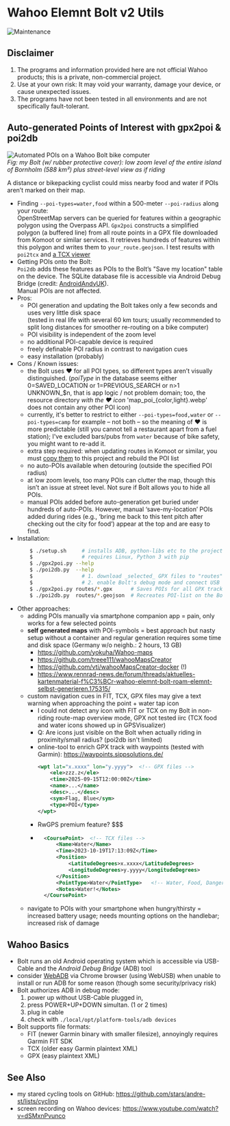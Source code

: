 # Wahoo Elemnt Bolt v2 Utils

![Maintenance](https://img.shields.io/maintenance/yes/2025.svg)


## Disclaimer

1. The programs and information provided here are not official Wahoo products; this is a private, non-commercial project.
2. Use at your own risk: It may void your warranty, damage your device, or cause unexpected issues.
3. The programs have not been tested in all environments and are not specifically fault-tolerant.


## Auto-generated Points of Interest with gpx2poi & poi2db

![Automated POIs on a Wahoo Bolt bike computer](poi2db.jpg)  
_Fig: my Bolt (w/ rubber protective cover): low zoom level of the entire island of Bornholm (588 km²) plus street-level view as if riding_

A distance or bikepacking cyclist could miss nearby food and water if POIs aren’t marked on their map.

- Finding `--poi-types=water,food` within a 500-meter `--poi-radius` along your route:  
	OpenStreetMap servers can be queried for features within a geographic polygon using the Overpass API.
	`Gpx2poi` constructs a simplified polygon (a buffered line) from all route points in a GPX file downloaded from Komoot or similar services.
	It retrieves hundreds of features within this polygon and writes them to `your_route.geojson`. 
	I test results with `poi2tcx` and [a TCX viewer](https://www.gpsvisualizer.com/) 
- Getting POIs onto the Bolt:  
	`Poi2db` adds these features as POIs to the Bolt’s "Save my location" table on the device.
	The SQLite database file is accessible via Android Debug Bridge (credit: [AndroidAndyUK](https://www.youtube.com/watch?v=Sl--gcJ95XM)).  
	Manual POIs are not affected.
- Pros:
	- POI generation and updating the Bolt takes only a few seconds and uses very little disk space  
		(tested in real life with several 60 km tours; 
		usually recommended to split long distances for smoother re-routing on a bike computer)
	- POI visibility is independent of the zoom level
	- no additional POI-capable device is required
	- freely definable POI radius in contrast to navigation cues
	- easy installation (probably)
- Cons / Known issues:
	- the Bolt uses &hearts; for all POI types, 
		so different types aren’t visually distinguished. 
		(_poiType_ in the database seems either 0=SAVED_LOCATION or 1=PREVIOUS_SEARCH or n>1 UNKNOWN_\$n, that is app logic / not problem domain; 
			too, the resource directory _with the &hearts; icon_ 'map_poi_\{color,light\}.webp' does not contain any other POI icon)
	- currently, it's better to restrict to either `--poi-types=food,water` or `--poi-types=camp` for example &ndash; not both &ndash; 
		so the meaning of &hearts; is more predictable (still you cannot tell a restaurant apart from a fuel station); 
		I've excluded bars/pubs from `water` because of bike safety, you might want to re-add it.
	- extra step required: when updating routes in Komoot or similar, 
		you must [copy them](https://github.com/pieterclaerhout/export-komoot) 
		to this project and rebuild the POI list
	- no auto-POIs available when detouring (outside the specified POI radius)
	- at low zoom levels, too many POIs can clutter the map, though this isn’t an issue at street level. 
		Not sure if Bolt allows you to hide all POIs.
	- manual POIs added before auto-generation get buried under hundreds of auto-POIs. 
		However, manual ‘save-my-location’ POIs added during rides 
		(e.g., ‘bring me back to this tent pitch after checking out the city for food’) 
		appear at the top and are easy to find.
- Installation:
	```sh
		$ ./setup.sh     # installs ADB, python-libs etc to the project's subdir 'local', so your system stays clean
		$                # requires Linux, Python 3 with pip
		$ ./gpx2poi.py --help
		$ ./poi2db.py  --help
		$                # 1. download _selected_ GPX files to "routes"-directory
		$                # 2. enable Bolt's debug mode and connect USB cable
		$ ./gpx2poi.py routes/*.gpx      # Saves POIs for all GPX tracks to local geojson-files
		$ ./poi2db.py  routes/*.geojson  # Recreates POI-list on the Bolt
	```
- Other approaches:
	- adding POIs manually via smartphone companion app = pain, only works for a few selected points
	- **self generated maps** with POI-symbols = best approach but nasty setup without a container and 
		regular generation requires some time and disk space (Germany w/o neighb.: 2 hours, 13 GB)
		- https://github.com/yokuha/Wahoo-maps
		- https://github.com/treee111/wahooMapsCreator
		- https://github.com/vti/wahooMapsCreator-docker (!)
		- https://www.rennrad-news.de/forum/threads/aktuelles-kartenmaterial-f%C3%BCr-wahoo-elemnt-bolt-roam-elemnt-selbst-generieren.175315/
	- custom navigation cues in FIT, TCX, GPX files may give a text warning when approaching the point + water tap icon  
		- I could not detect any icon with FIT or TCX on my Bolt in non-riding route-map overview mode, GPX not tested iirc
			(TCX food and water icons showed up in GPSVisualizer)
		- Q: Are icons just visible on the Bolt when actually riding in proximity/small radius? (poi2db isn't limited)
		- online-tool to enrich GPX track with waypoints (tested with Garmin): https://waypoints.sippsolutions.de/  
			```xml
			<wpt lat="x.xxxx" lon="y.yyyy">  <!-- GPX files -->
				<ele>zzz.z</ele>
				<time>2025-09-15T12:00:00Z</time>
				<name>...</name>
				<desc>...</desc>
				<sym>Flag, Blue</sym>
				<type>POI</type>
			</wpt>
			```
		- RwGPS premium feature? $$$
		- ```xml
			<CoursePoint>  <!-- TCX files -->
				<Name>Water</Name> 
				<Time>2023-10-19T17:13:09Z</Time> 
				<Position> 
					<LatitudeDegrees>x.xxxx</LatitudeDegrees> 
					<LongitudeDegrees>y.yyyy</LongitudeDegrees> 
				</Position> 
				<PointType>Water</PointType>   <!-- Water, Food, Danger -->
				<Notes>Water!</Notes> 
			</CoursePoint>
			```
	- navigate to POIs with your smartphone when hungry/thirsty = increased battery usage; 
		needs mounting options on the handlebar; increased risk of damage



## Wahoo Basics

- Bolt runs an old Android operating system which is accessible via USB-Cable and the _Android Debug Bridge_ (ADB) tool
- consider [WebADB](https://app.webadb.com) via Chrome browser (using WebUSB) when unable to install or run ADB for some reason 
	(though some security/privacy risk)
- Bolt authorizes ADB in debug mode:
	1. power up without USB-Cable plugged in, 
	2. press POWER+UP+DOWN simultan. (1 or 2 times)
	3. plug in cable
	4. check with `./local/opt/platform-tools/adb devices`
- Bolt supports file formats: 
	- FIT (newer Garmin binary with smaller filesize), annoyingly requires Garmin FIT SDK
	- TCX (older easy Garmin plaintext XML)
	- GPX (easy plaintext XML)



## See Also

- my stared cycling tools on GitHub: https://github.com/stars/andre-st/lists/cycling
- screen recording on Wahoo devices: https://www.youtube.com/watch?v=dSMxnPvunco


